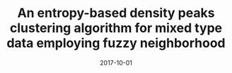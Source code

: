 ---
title: "An entropy-based density peaks clustering algorithm for mixed type data employing fuzzy neighborhood"
collection: publications
permalink: /publication/paper-4_2017-10-01
date: 2017-10-01
venue: 'Knowledge-Based Systems'
link: 'https://www.sciencedirect.com/science/article/abs/pii/S0950705117303490'
paperurl: '/files/paper-4_2017-10-01/paper.pdf'
code: '/files/paper-4_2017-10-01/cite.bib'
citation: 'Shifei Ding, Mingjing Du, Tongfeng Sun, Xiao Xu, Yu Xue. An entropy-based density peaks clustering algorithm for mixed type data employing fuzzy neighborhood. <i>Knowledge-Based Systems</i>, 2017, 133: 294-313.'
---